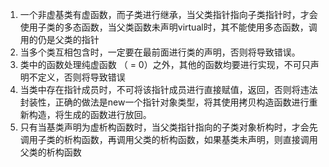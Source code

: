1. 一个非虚基类有虚函数，而子类进行继承，当父类指针指向子类指针时，才会使用子类的多态函数，当父类函数未声明virtual时，其不能使用多态函数，调用的仍是父类的指针
2. 当多个类互相包含时，一定要在最前面进行类的声明，否则将导致错误。
3. 类中的函数处理纯虚函数 （ = 0）之外，其他的函数均要进行实现，不可只声明不定义，否则将导致错误
4. 当类中存在指针成员时，不可将该指针成员进行直接赋值，返回，否则将违法封装性，正确的做法是new一个指针对象类型，将其使用拷贝构造函数进行重新构造，将生成的函数进行放回。
5. 只有当基类声明为虚析构函数时，当父类指针指向的子类对象析构时，才会先调用子类的析构函数，再调用父类的析构函数，如果基类未声明，则直接调用父类的析构函数